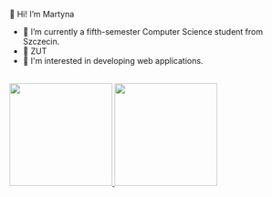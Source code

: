 👋 Hi! I’m Martyna
- 💜 I’m currently a fifth-semester Computer Science student from Szczecin.
- 🧩 ZUT
- 🎯 I'm interested in developing web applications.
<br/>
<a href="https://github.com/mkowieska">
  <img height="180em" src="https://github-readme-stats.vercel.app/api?username=mkowieska&theme=react&show_icons=true" />
  <img height="180em" src="https://github-readme-stats.vercel.app/api/top-langs/?username=mkowieska&theme=react&layout=compact" />
</a>
<br/>
